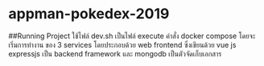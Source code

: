 # appman-pokedex-2019

##Running Project
    ใช้ไฟล์ dev.sh เป็นไฟล์ execute คำสั่ง docker compose โดยจะเริ่มการทำงาน ของ 3 services 
  โดยประกอบด้วย web frontend ซึ่งเขียนด้วย vue js  expressjs เป็น backend framework และ mongodb เป็นตัวจัดเก็บเอกสาร
  